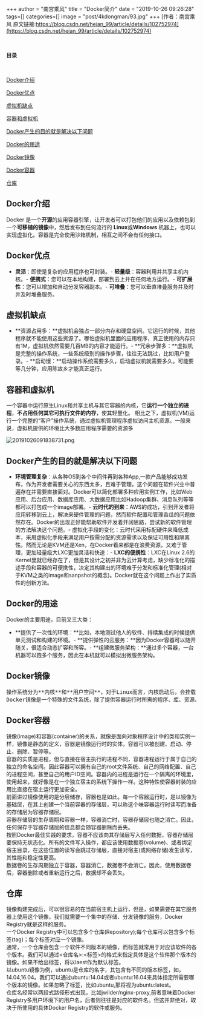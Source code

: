 +++
author = "南宫乘风"
title = "Docker简介"
date = "2019-10-26 09:26:28"
tags=[]
categories=[]
image = "post/4kdongman/93.jpg"
+++
[作者：南宫乘风   原文链接:https://blog.csdn.net/heian_99/article/details/102752974](https://blog.csdn.net/heian_99/article/details/102752974)

 

**目录**

 

[Docker介绍](#Docker%E4%BB%8B%E7%BB%8D)

[Docker优点](#Docker%E4%BC%98%E7%82%B9)

[虚拟机缺点](#%E8%99%9A%E6%8B%9F%E6%9C%BA%E7%BC%BA%E7%82%B9)

[容器和虚拟机](#%E5%AE%B9%E5%99%A8%E5%92%8C%E8%99%9A%E6%8B%9F%E6%9C%BA)

[Docker产生的目的就是解决以下问题](#Docker%E4%BA%A7%E7%94%9F%E7%9A%84%E7%9B%AE%E7%9A%84%E5%B0%B1%E6%98%AF%E8%A7%A3%E5%86%B3%E4%BB%A5%E4%B8%8B%E9%97%AE%E9%A2%98)

[Docker的用途](#Docker%E7%9A%84%E7%94%A8%E9%80%94)

[Docker镜像](#Docker%E9%95%9C%E5%83%8F)

[Docker容器](#Docker%E5%AE%B9%E5%99%A8)

[仓库](#%E4%BB%93%E5%BA%93)

## Docker介绍

Docker 是一个**开源**的应用容器引擎，让开发者可以打包他们的应用以及依赖包到一个**可移植的镜像**中，然后发布到任何流行的 **Linux**或**Windows** 机器上，也可以实现虚拟化。容器是完全使用沙箱机制，相互之间不会有任何接口。

## Docker优点

>  
 - **灵活**：即使是复杂的应用程序也可封装。- **轻量级**：容器利用并共享主机内核。- **便携式**：您可以在本地构建，部署到云上并在任何地方运行。- **可扩展性**：您可以增加和自动分发容器副本。- **可堆叠**：您可以垂直堆叠服务并及时并及时堆叠服务。


## 虚拟机缺点

>  
 - **资源占用多：**虚拟机会独占一部分内存和硬盘空间。它运行的时候，其他程序就不能使用这些资源了。哪怕虚拟机里面的应用程序，真正使用的内存只有1M，虚拟机依然需要几百MB的内容才能运行。- **冗余步骤多：**虚拟机是完整的操作系统，一些系统级别的操作步骤，往往无法跳过，比如用户登录。- **启动慢：**启动操作系统需要多久，启动虚拟机就需要多久。可能要等几分钟，应用陈故乡才能真正运行。


## 容器和虚拟机

>  
 一个容器中运行原生Linux和共享主机与其它容器的内核，它**运行一个独立的进程**，**不占用任何其它可执行文件的内存**，使其轻量化。 
 相比之下，虚拟机(VM)运行一个完整的“客户”操作系统，通过虚拟机管理程序虚拟访问主机资源。一般来说，虚拟机提供的环境比大多数应用程序需要的资源多 


![20191026091838731.png](https://img-blog.csdnimg.cn/20191026091838731.png)

## Docker产生的目的就是解决以下问题

>  
 - **环境管理复杂**：从各种OS到各个中间件再到各种App,一款产品能够成功发布，作为开发者需要关心的东西太多，且难于管理，这个问题在软件兴业中普遍存在并需要直接面对。Docker可以简化部署多种应用实例工作，比如Web应用、后台应用、数据库应用、大数据应用比如Hadoop集群、消息队列等等都可以打包成一个image部署。- **云时代的到来**：AWS的成功，引到开发者将应用转移到云上，解决来硬件管理的问题，然而软件配置和管理香瓜的问题依然存在。Docker的出现正好能帮助软件开发着开阔思路，尝试新的软件管理的方法解决这个问题。- 虚拟化手段的变化：云时代采用标配硬件来降低成本，采用虚拟化手段来满足用户按需分配的资源需求以及保证可用性和隔离性。然而无论是KVM还是Xen，在Docker看来都是在浪费资源，又难于管理，更加轻量级大LXC更加灵活和快速：- **LXC的便携性**：LXC在Linux 2.6的Kernel里就已经存在了，但是其设计之初并非为云计算考虑，缺少标准化的描述手段和容器的可便携性，决定其构建出的环境难于分发和标准化管理(相对于KVM之类的image和sanpshot的概念)。Docker就在这个问题上作出了实质性的创新方法。


## Docker的用途

Docker的主要用途，目前又三大类：

>  
 - **提供了一次性的环境：**比如，本地测试他人的软件、持续集成的时候提供单元测试和构建的环境。- **提供弹性的云服务：**因为Docker容器可以随开随关，很适合动态扩容和所容。- **组建微服务架构：**通过多个容器，一台机器可以跑多个服务，因此在本机就可以模拟出微服务架构。


## Docker镜像

>  
 <pre>操作系统分为**内核**和**用户空间**，对于Linux而言，内核启动后，会挂载root文件系统为其提供用户空间支持。而Docker镜像(Image),就相当于是一个root文件系统。
Docker镜像是一个特殊的文件系统，除了提供容器运行时所需的程序、库、资源、配置等文件外，还包含了一些为运行时准备的一些配置参数(如匿名卷、环境变量、用户等)。镜像不包含任何动态数据，其内容在构建之后也不会被改变。</pre> 


## Docker容器

>  
 镜像(image)和容器(container)的关系，就像是面向对象程序设计中的类和实例一样，镜像是静态的定义，容器是镜像运行时的实体。容器可以被创建、启动、停止、删除、暂停等。<br> 容器的实质是进程，但与直接在宿主执行的进程不同，容器进程运行于属于自己的独立的命名空间。因此容器可以拥有自己的root文件系统、自己的网络配置、自己的进程空间，甚至自己的用户ID空间。容器内的进程是运行在一个隔离的环境里，使用起来，就好像是在一个独立宿主的系统下操作一样。这种特性使容器封装的应用比直接在宿主运行更加安全。<br> 前面讲过镜像使用的是分层储存，容器也是如此。每一个容器运行时，是以镜像为基础层，在其上创建一个当前容器的存储层，可以称这个味容器运行时读写而准备的存储层为容器存储层。<br> 容器存储层的生存周期和容器一样，容器消亡时，容器存储层也随之消亡。因此，任何保存于容器存储层的信息都会随容器删除而丢失。<br> 按照Docker最佳实践的要求，容器不应该向其存储层写入任何数据，容器存储层要保持无状态化。所有的文件写入操作，都应该使用数据卷(volume)、或者绑定宿主目录，在这些位置的读写会跳过存储层，直接对宿主(或网络存储)发生读写，其性能和稳定性更高。<br> 数据卷的生存周期独立于容器，容器消亡，数据卷不会消亡。因此，使用数据卷后，容器删除或者重新运行之后，数据却不会丢失。 


## 仓库

>  
 镜像构建完成后，可以很容易的在当前宿主机上运行，但是，如果需要在其它服务器上使用这个镜像，我们就需要一个集中的存储、分发镜像的服务，Docker Registry就是这样的服务。<br> 一个Docker Registry中可以包含多个仓库(Repository);每个仓库可以包含多个标签(tag)；每个标签对应一个镜像。<br> 通常，一个仓库会包含一个软件不同版本的镜像，而标签就常用于对应该软件的各个版本。我们可以通过&lt;仓库名&gt;:&lt;标签&gt;的格式来指定具体是这个软件那个版本的镜像。如果不给出标签，将以laest作为默认标签。<br> 以ubuntu镜像为例，ubuntu是仓库的名字，其包含有不同的版本标签，如，14.04,16.04。我们可以通过ubuntu:14.04或者ubuntu:16.04来具体指定所需要哪个版本的镜像。如果忽略了标签，比如ubuntu,那将视为ubuntu:latest。<br> 仓库名经常以两段式路径形式出现，比如jwilder/nginx-proxy,前者意味着Docker Registry多用户环境下的用户名，后者则往往是对应的软件名。但这并非绝对，取决于所使用的具体Docker Registry的软件或服务。 


 

 

 

 

 

 

 


